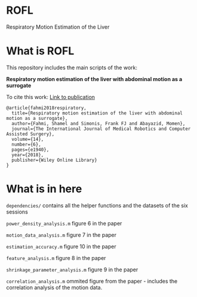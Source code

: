 # ROFL
Respiratory Motion Estimation of the Liver

# What is ROFL
This repository includes the main scripts of the work:

**Respiratory motion estimation of the liver with abdominal
motion as a surrogate**

To cite this work:
[Link to publication](https://www.researchgate.net/publication/327054506_Respiratory_motion_estimation_of_the_liver_with_abdominal_motion_as_a_surrogate)
```
@article{fahmi2018respiratory,
  title={Respiratory motion estimation of the liver with abdominal motion as a surrogate},
  author={Fahmi, Shamel and Simonis, Frank FJ and Abayazid, Momen},
  journal={The International Journal of Medical Robotics and Computer Assisted Surgery},
  volume={14},
  number={6},
  pages={e1940},
  year={2018},
  publisher={Wiley Online Library}
}
```

# What is in here
`dependencies/` contains all the helper functions and the datasets of the six sessions

`power_density_analysis.m` figure 6 in the paper

`motion_data_analysis.m` figure 7 in the paper

`estimation_accuracy.m` figure 10 in the paper

`feature_analysis.m` figure 8 in the paper

`shrinkage_parameter_analysis.m` figure 9 in the paper

`correlation_analysis.m` ommited figure from the paper - includes the correlation analysis of the motion data.


